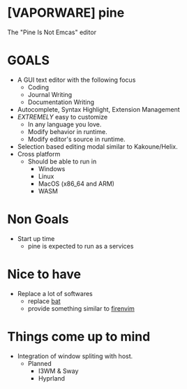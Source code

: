 # [VAPORWARE] pine
The "Pine Is Not Emcas" editor

# GOALS
- A GUI text editor with the following focus
  - Coding
  - Journal Writing
  - Documentation Writing
- Autocomplete, Syntax Highlight, Extension Management
- *EXTREMELY* easy to customize
    - In any language you love.
    - Modify behavior in runtime.
    - Modify editor's source in runtime.
- Selection based editing modal similar to Kakoune/Helix.
- Cross platform
  - Should be able to run in
    - Windows
    - Linux
    - MacOS (x86\_64 and ARM)
    - WASM

# Non Goals
- Start up time
  - pine is expected to run as a services

# Nice to have
- Replace a lot of softwares
  - replace [bat](https://github.com/sharkdp/bat)
  - provide something similar to [firenvim](https://github.com/glacambre/firenvim)

# Things come up to mind
- Integration of window spliting with host.
  - Planned
    - I3WM & Sway
    - Hyprland
